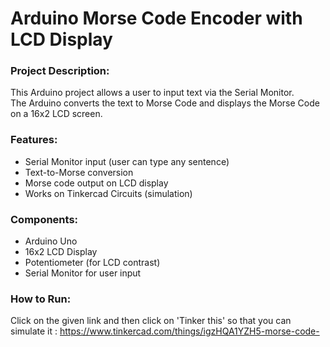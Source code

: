 # Arduino Morse Code Encoder with LCD Display

### Project Description:
This Arduino project allows a user to input text via the Serial Monitor.  
The Arduino converts the text to Morse Code and displays the Morse Code on a 16x2 LCD screen.

### Features:
- Serial Monitor input (user can type any sentence)
- Text-to-Morse conversion
- Morse code output on LCD display
- Works on Tinkercad Circuits (simulation)

### Components:
- Arduino Uno
- 16x2 LCD Display
- Potentiometer (for LCD contrast)
- Serial Monitor for user input

### How to Run:
Click on the given link and then click on 'Tinker this' so that you can simulate it : https://www.tinkercad.com/things/igzHQA1YZH5-morse-code-
